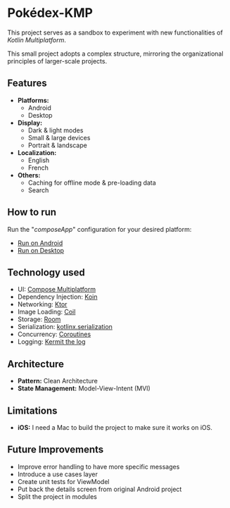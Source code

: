 # Pokédex-KMP

This project serves as a sandbox to experiment with new functionalities of *Kotlin Multiplatform*.

This small project adopts a complex structure, mirroring the organizational principles of
larger-scale projects.

## Features

- **Platforms:**
    - Android
    - Desktop
- **Display:**
    - Dark & light modes
    - Small & large devices
    - Portrait & landscape
- **Localization:**
    - English
    - French
- **Others:**
    - Caching for offline mode & pre-loading data
  - Search

## How to run

Run the "*composeApp*" configuration for your desired platform:

- [Run on Android](https://www.jetbrains.com/help/kotlin-multiplatform-dev/compose-multiplatform-create-first-app.html#run-your-application-on-android)
- [Run on Desktop](https://www.jetbrains.com/help/kotlin-multiplatform-dev/compose-multiplatform-create-first-app.html#run-your-application-on-desktop)

## Technology used

- UI: [Compose Multiplatform](https://www.jetbrains.com/lp/compose-multiplatform/)
- Dependency Injection: [Koin](https://insert-koin.io/)
- Networking: [Ktor](https://ktor.io/)
- Image Loading: [Coil](https://coil-kt.github.io/coil/)
- Storage: [Room](https://developer.android.com/kotlin/multiplatform/room)
- Serialization: [kotlinx.serialization](https://kotlinlang.org/docs/serialization.html)
- Concurrency: [Coroutines](https://kotlinlang.org/docs/coroutines-overview.html)
- Logging: [Kermit the log](https://kermit.touchlab.co/docs/)

## Architecture

- **Pattern:** Clean Architecture
- **State Management:** Model-View-Intent (MVI)

## Limitations

- **iOS:** I need a Mac to build the project to make sure it works on iOS.

## Future Improvements

- Improve error handling to have more specific messages
- Introduce a use cases layer
- Create unit tests for ViewModel
- Put back the details screen from original Android project
- Split the project in modules